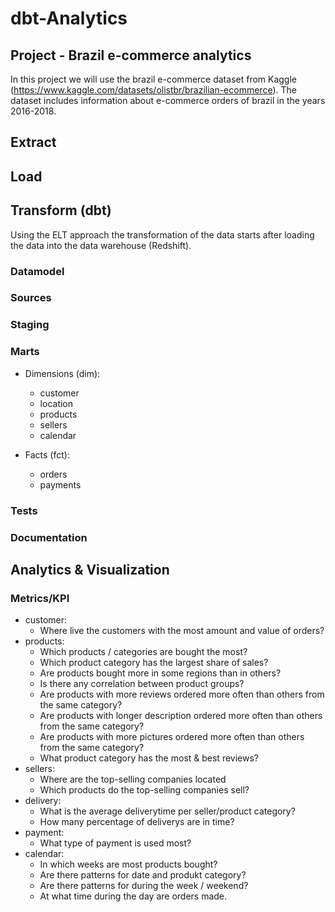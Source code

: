 # dbt-Analytics

## Project - Brazil e-commerce analytics
In this project we will use the brazil e-commerce dataset from Kaggle (https://www.kaggle.com/datasets/olistbr/brazilian-ecommerce). The dataset includes information about e-commerce orders of brazil in the years 2016-2018.

## Extract


## Load


## Transform (dbt)
Using the ELT approach the transformation of the data starts after loading the data into the data warehouse (Redshift).

### Datamodel

### Sources

### Staging

### Marts
- Dimensions (dim):
	- customer
	- location
	- products
	- sellers
	- calendar

- Facts (fct): 
	- orders
	- payments

### Tests

### Documentation

## Analytics & Visualization

### Metrics/KPI
- customer:
	- Where live the customers with the most amount and value of orders?
- products:
	- Which products / categories are bought the most?
	- Which product category has the largest share of sales?
	- Are products bought more in some regions than in others?
	- Is there any correlation between product groups?
	- Are products with more reviews ordered more often than others from the same category?
	- Are products with longer description ordered more often than others from the same category?
	- Are products with more pictures ordered more often than others from the same category?
	- What product category has the most & best reviews?
- sellers:
	- Where are the top-selling companies located
	- Which products do the top-selling companies sell?
- delivery:
	- What is the average deliverytime per seller/product category?
	- How many percentage of deliverys are in time?
- payment:
	- What type of payment is used most?
- calendar:
	- In which weeks are most products bought? 
	- Are there patterns for date and produkt category?
	- Are there patterns for during the week / weekend?
	- At what time during the day are orders made.





